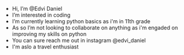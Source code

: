 -  Hi, I’m @Edvi Daniel
-  I’m interested in coding 
-  I’m currently learning python basics as i'm in 11th grade
-  As so I’m not looking to collaborate on anything as i'm engaded on improving my skills on python
-  You can sure reach me out in instagram @edvi_daniel
-  I'm aslo a travel enthusiast
<!---
Edvi-2007/Edvi-2007 is a ✨ special ✨ repository because its `README.md` (this file) appears on your GitHub profile.
You can click the Preview link to take a look at your changes.
--->

